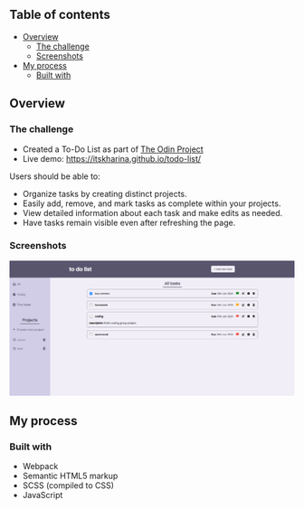 ## Table of contents

- [Overview](#overview)
  - [The challenge](#the-challenge)
  - [Screenshots](#screenshots)
- [My process](#my-process)
  - [Built with](#built-with)

## Overview

### The challenge

- Created a To-Do List as part of [The Odin Project](https://www.theodinproject.com)
- Live demo: https://itskharina.github.io/todo-list/

Users should be able to:

- Organize tasks by creating distinct projects.
- Easily add, remove, and mark tasks as complete within your projects.
- View detailed information about each task and make edits as needed.
- Have tasks remain visible even after refreshing the page.

### Screenshots

![](./dist/images/desktop.png)

## My process

### Built with

- Webpack
- Semantic HTML5 markup
- SCSS (compiled to CSS)
- JavaScript
